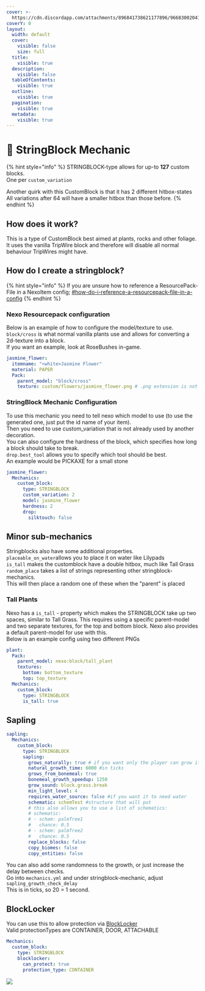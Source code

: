 ```yaml
---
cover: >-
  https://cdn.discordapp.com/attachments/896841738621177896/966830020419014666/unknown.png
coverY: 0
layout:
  width: default
  cover:
    visible: false
    size: full
  title:
    visible: true
  description:
    visible: false
  tableOfContents:
    visible: true
  outline:
    visible: true
  pagination:
    visible: true
  metadata:
    visible: true
---
```


# 🧵 StringBlock Mechanic

{% hint style="info" %}
STRINGBLOCK-type allows for up-to **127** custom blocks.\
One per `custom_variation`

Another quirk with this CustomBlock is that it has 2 different hitbox-states\
All variations after 64 will have a smaller hitbox than those before.
{% endhint %}

## How does it work?

This is a type of CustomBlock best aimed at plants, rocks and other foliage.\
It uses the vanilla TripWire block and therefore will disable all normal behaviour TripWires might have.

## How do I create a stringblock?

{% hint style="info" %}
If you are unsure how to reference a ResourcePack-File in a NexoItem config; [#how-do-i-reference-a-resourcepack-file-in-a-config](../../general-usage/faq.md#how-do-i-reference-a-resourcepack-file-in-a-config "mention")
{% endhint %}

### Nexo Resourcepack configuration

Below is an example of how to configure the model/texture to use.\
`block/cross` is what normal vanilla plants use and allows for converting a 2d-texture into a block.\
If you want an example, look at RoseBushes in-game.

```yaml
jasmine_flower:
  itemname: "<white>Jasmine Flower"
  material: PAPER
  Pack:
    parent_model: "block/cross"
    texture: custom/flowers/jasmine_flower.png # .png extension is not mandatory
```

### StringBlock Mechanic Configuration

To use this mechanic you need to tell nexo which model to use (to use the generated one, just put the id name of your item).\
Then you need to use custom\_variation that is not already used by another decoration.\
You can also configure the hardness of the block, which specifies how long a block should take to break.\
`drop.best_tool` allows you to specify which tool should be best.\
An example would be PICKAXE for a small stone

```yaml
jasmine_flower:
  Mechanics:
    custom_block:
      type: STRINGBLOCK
      custom_variation: 2
      model: jasmine_flower
      hardness: 2
      drop:
        silktouch: false
```

## Minor sub-mechanics

Stringblocks also have some additional properties.\
`placeable_on_water`allows you to place it on water like Lilypads\
`is_tall` makes the customblock have a double hitbox, much like Tall Grass\
`random_place` takes a list of strings representing other stringblock-mechanics.\
This will then place a random one of these when the "parent" is placed

### Tall Plants

Nexo has a `is_tall` - property which makes the STRINGBLOCK take up two spaces, similar to Tall Grass. This requires using a specific parent-model and two separate textures, for the top and bottom block. Nexo also provides a default parent-model for use with this.\
Below is an example config using two different PNGs

```yaml
plant:
  Pack:
    parent_model: nexo:block/tall_plant
    textures:
      bottom: bottom_texture
      top: top_texture
  Mechanics:
    custom_block:
      type: STRINGBLOCK
      is_tall: true
```

## Sapling

```yaml
sapling:
  Mechanics:
    custom_block:
      type: STRINGBLOCK
      sapling:
        grows_naturally: true # if you want only the player can grow it
        natural_growth_time: 6000 #in ticks
        grows_from_bonemeal: true
        bonemeal_growth_speedup: 1250
        grow_sound: block.grass.break
        min_light_level: 4
        requires_water_source: false #if you want it to need water
        schematic: schemTest #structure that will put
        # this also allows you to use a list of schematics:
        # schematic:
        # - schem: palmTree1
        #   chance: 0.5
        # - schem: palmTree2
        #   chance: 0.5
        replace_blocks: false
        copy_biomes: false
        copy_entities: false
```

You can also add some randomness to the growth, or just increase the delay between checks.\
Go into `mechanics.yml` and under stringblock-mechanic, adjust `sapling_growth_check_delay`\
This is in ticks, so 20 = 1 second.

## BlockLocker

You can use this to allow protection via [BlockLocker](https://www.spigotmc.org/resources/blocklocker.3268/)\
Valid protectionTypes are CONTAINER, DOOR, ATTACHABLE

```yaml
Mechanics:
  custom_block:
    type: STRINGBLOCK
    blocklocker:
      can_protect: true
      protection_type: CONTAINER
```

![](https://cdn.discordapp.com/attachments/958524021035647046/961424759718047784/unknown.png)
